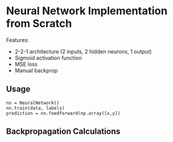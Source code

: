 # Neural Network Implementation from Scratch

Features:
- 2-2-1 architecture (2 inputs, 2 hidden neurons, 1 output)
- Sigmoid activation function
- MSE loss
- Manual backprop

## Usage
```
nn = NeuralNetwork()
nn.train(data, labels)
prediction = nn.feedforward(np.array([x,y])
```

## Backpropagation Calculations
